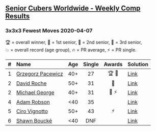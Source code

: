 <style>table {white-space: nowrap;}</style>

## [Senior Cubers Worldwide - Weekly Comp Results](/scw-comp/results/)
### 3x3x3 Fewest Moves 2020-04-07

<span style="white-space: nowrap;">🏆 = overall winner</span>, <span style="white-space: nowrap;">🥇 = 1st senior</span>, <span style="white-space: nowrap;">🥈 = 2nd senior</span>, <span style="white-space: nowrap;">🥉 = 3rd senior</span>, <span style="white-space: nowrap;">💥 = overall record (age group)</span>, <span style="white-space: nowrap;">🔥 = PR average</span>, <span style="white-space: nowrap;">⚡ = PR single</span>.

| # | Name | Age | Single | Awards | Solution |
| :--: | :-- | :--: | :--: | :--: | :-- |
| 1 | [Grzegorz Pacewicz](../../persons/grzegorz_pacewicz/333fm.md) | 40+ | 27 | 🏆 🥇 | [Link](https://www.facebook.com/events/253518435802861?view=permalink&id=254351852386186) |
| 2 | [David Roche](../../persons/david_roche/333fm.md) | 50+ | 31 | 🥈 | [Link](https://www.facebook.com/events/253518435802861?view=permalink&id=257872972034074) |
| 2 | [Michael George](../../persons/michael_george/333fm.md) | 40+ | 31 | 🥈 ⚡ | [Link](https://www.facebook.com/events/253518435802861?view=permalink&id=254710715683633) |
| 4 | [Adam Robson](../../persons/adam_robson/333fm.md) | <40 | 35 |  | [Link](https://www.facebook.com/events/253518435802861?view=permalink&id=253622479125790) |
| 5 | [Ciro Vignotto](../../persons/ciro_vignotto/333fm.md) | 50+ | 43 | ⚡ | [Link](https://www.facebook.com/events/253518435802861?view=permalink&id=253716005783104) |
| 6 | [Shawn Boucké](../../persons/shawn_boucke/333fm.md) | <40 | DNF |  | [Link](https://www.facebook.com/events/253518435802861?view=permalink&id=254356069052431) |

<!-- Global site tag (gtag.js) - Google Analytics -->
<script async src="https://www.googletagmanager.com/gtag/js?id=UA-86348435-3"></script>
<script>window.dataLayer = window.dataLayer || []; function gtag() {dataLayer.push(arguments);} gtag('js', new Date()); gtag('config', 'UA-86348435-3');</script>
